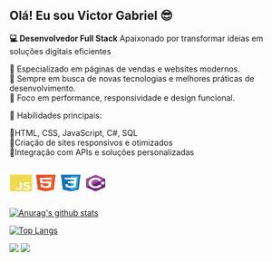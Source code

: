 ## Olá! Eu sou Victor Gabriel 😎
<b>💻 Desenvolvedor Full Stack</b>
Apaixonado por transformar ideias em soluções digitais eficientes
<p> 🔹 Especializado em páginas de vendas e websites modernos.
<br>🔹 Sempre em busca de novas tecnologias e melhores práticas de desenvolvimento.
<br>🔹 Foco em performance, responsividade e design funcional.</br>

🚀 Habilidades principais:

🔹HTML, CSS, JavaScript, C#, SQL
<br>🔹Criação de sites responsivos e otimizados
<br>🔹Integração com APIs e soluções personalizadas<p>

<div style="display: inline_block"><br>
  <img align="center" alt="Victor-Js" height="30" width="40" src="https://raw.githubusercontent.com/devicons/devicon/master/icons/javascript/javascript-plain.svg">
  <img align="center" alt="Victor-HTML" height="30" width="40" src="https://raw.githubusercontent.com/devicons/devicon/master/icons/html5/html5-original.svg">
  <img align="center" alt="Victor-CSS" height="30" width="40" src="https://raw.githubusercontent.com/devicons/devicon/master/icons/css3/css3-original.svg">
  <img align="center" alt="Victor-Csharp" height="30" width="40" src="https://raw.githubusercontent.com/devicons/devicon/master/icons/csharp/csharp-original.svg">
</div>

##

[![Anurag's github stats](https://github-readme-stats.vercel.app/api?username=Victorgabriel7&count_private=true)](https://github.com/anuraghazra/github-readme-stats)

[![Top Langs](https://github-readme-stats.vercel.app/api/top-langs/?username=Victorgabriel7)](https://github.com/anuraghazra/github-readme-stats)

<div> 
  <a href = "mailto:victortricolpr.santos@gmail.com"><img src="https://img.shields.io/badge/Gmail-D14836?style=for-the-badge&logo=gmail&logoColor=white"></a>
  <a href="https://www.linkedin.com/in/victorgabriel576/" target="_blank"><img src="https://img.shields.io/badge/-LinkedIn-%230077B5?style=for-the-badge&logo=linkedin&logoColor=white" target="_blank"></a> 
</div>

##

